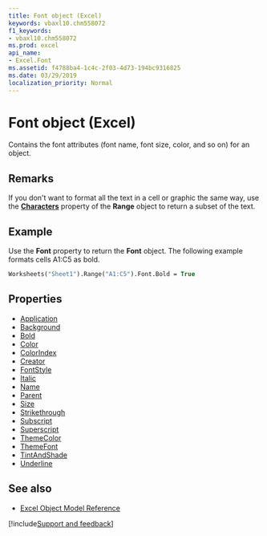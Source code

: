```yaml
---
title: Font object (Excel)
keywords: vbaxl10.chm558072
f1_keywords:
- vbaxl10.chm558072
ms.prod: excel
api_name:
- Excel.Font
ms.assetid: f4788ba4-1c4c-2f03-4d73-194bc9316825
ms.date: 03/29/2019
localization_priority: Normal
---
```



# Font object (Excel)

Contains the font attributes (font name, font size, color, and so on) for an object.


## Remarks

If you don't want to format all the text in a cell or graphic the same way, use the **[Characters](Excel.Range.Characters.md)** property of the **Range** object to return a subset of the text.


## Example

Use the **Font** property to return the **Font** object. The following example formats cells A1:C5 as bold.

```vb
Worksheets("Sheet1").Range("A1:C5").Font.Bold = True
```


## Properties

- [Application](Excel.Font.Application.md)
- [Background](Excel.Font.Background.md)
- [Bold](Excel.Font.Bold.md)
- [Color](Excel.Font.Color.md)
- [ColorIndex](Excel.Font.ColorIndex.md)
- [Creator](Excel.Font.Creator.md)
- [FontStyle](Excel.Font.FontStyle.md)
- [Italic](Excel.Font.Italic.md)
- [Name](Excel.Font.Name.md)
- [Parent](Excel.Font.Parent.md)
- [Size](Excel.Font.Size.md)
- [Strikethrough](Excel.Font.Strikethrough.md)
- [Subscript](Excel.Font.Subscript.md)
- [Superscript](Excel.Font.Superscript.md)
- [ThemeColor](Excel.Font.ThemeColor.md)
- [ThemeFont](Excel.Font.ThemeFont.md)
- [TintAndShade](Excel.Font.TintAndShade.md)
- [Underline](Excel.Font.Underline.md)


## See also

- [Excel Object Model Reference](overview/Excel/object-model.md)

[!include[Support and feedback](~/includes/feedback-boilerplate.md)]
